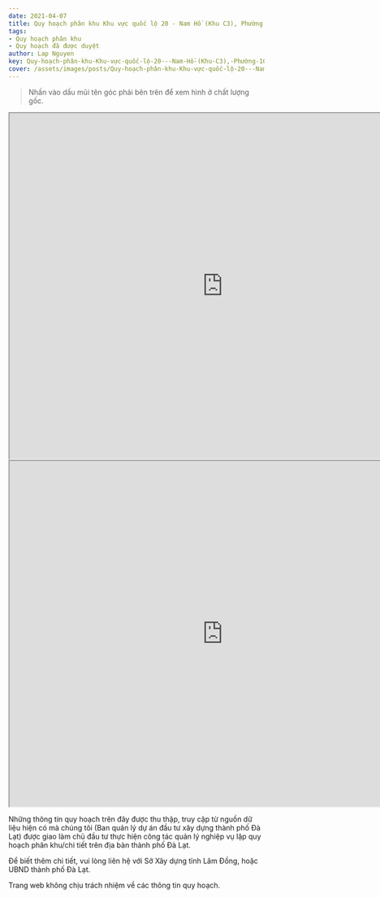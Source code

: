 ```yaml
---
date: 2021-04-07
title: Quy hoạch phân khu Khu vực quốc lộ 20 - Nam Hồ (Khu C3), Phường 10 và Phường 11, thành phố Đà Lạt
tags:
- Quy hoạch phân khu
- Quy hoạch đã được duyệt
author: Lap Nguyen
key: Quy-hoạch-phân-khu-Khu-vực-quốc-lộ-20---Nam-Hồ-(Khu-C3),-Phường-10-và-Phường-11,-thành-phố-Đà-Lạt
cover: /assets/images/posts/Quy-hoạch-phân-khu-Khu-vực-quốc-lộ-20---Nam-Hồ-(Khu-C3),-Phường-10-và-Phường-11,-thành-phố-Đà-Lạt.png
---
```


> Nhấn vào dấu mũi tên góc phải bên trên để xem hình ở chất lượng gốc. 

<iframe src="https://drive.google.com/file/d/1aNRUQ9JEoPGjal8XoOpi0lssLzShtzVZ/preview" width="840" height="680"></iframe>

<iframe src="https://drive.google.com/file/d/1kY0UGZX3GUfGuuV7_wLJU7oofD-Bn87F/preview" width="840" height="680"></iframe>

Những thông tin quy hoạch trên đây được thu thập, truy cập từ nguồn dữ liệu hiện có mà chúng tôi 
(Ban quản lý dự án đầu tư xây dựng thành phố Đà Lạt) được giao làm chủ đầu tư thực hiện công tác quản lý nghiệp vụ 
lập quy hoạch phân khu/chi tiết trên địa bàn thành phố Đà Lạt.

Để biết thêm chi tiết, vui lòng liên hệ với Sở Xây dựng tỉnh Lâm Đồng, hoặc UBND thành phố Đà Lạt.

Trang web không chịu trách nhiệm về các thông tin quy hoạch.
